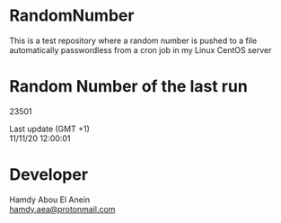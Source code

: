 # RandomNumber    
This is a test repository where a random number is pushed to a file automatically passwordless from a cron job in my Linux CentOS server    
# Random Number of the last run   
23501
      
Last update (GMT +1)    
11/11/20 12:00:01
# Developer    
Hamdy Abou El Anein   
hamdy.aea@protonmail.com
